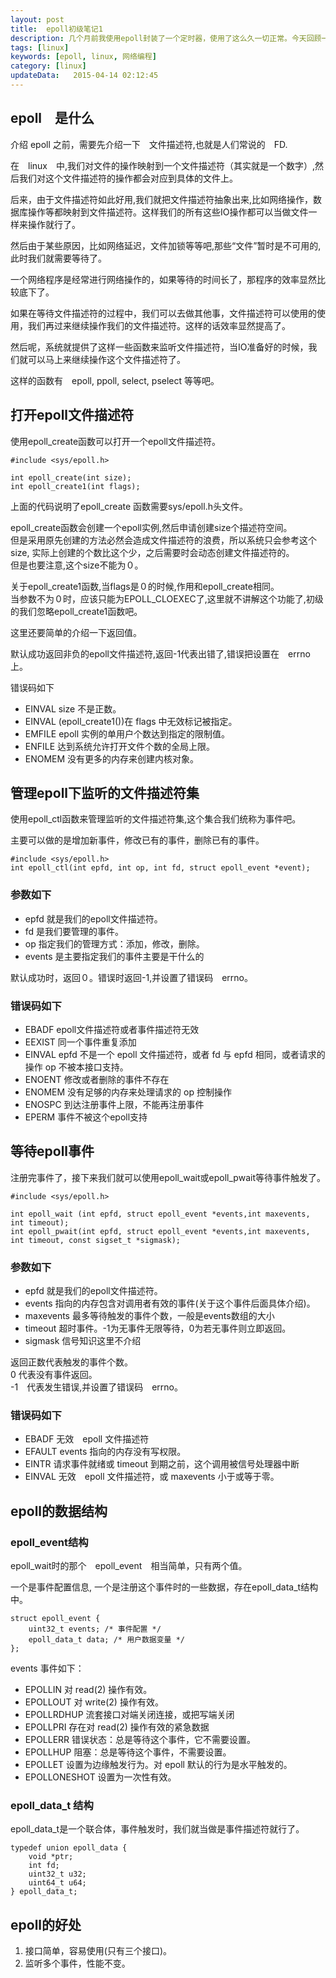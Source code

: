 ```yaml
---  
layout: post
title:  epoll初级笔记1
description: 几个月前我使用epoll封装了一个定时器，使用了这么久一切正常。今天回顾一下epoll的基础知识。
tags: [linux]
keywords: [epoll, linux, 网络编程]
category: [linux]
updateData:   2015-04-14 02:12:45 
---
```



## epoll　是什么

介绍 epoll 之前，需要先介绍一下　文件描述符,也就是人们常说的　FD.  

在　linux　中,我们对文件的操作映射到一个文件描述符（其实就是一个数字）,然后我们对这个文件描述符的操作都会对应到具体的文件上。  

后来，由于文件描述符如此好用,我们就把文件描述符抽象出来,比如网络操作，数据库操作等都映射到文件描述符。这样我们的所有这些IO操作都可以当做文件一样来操作就行了。  

然后由于某些原因，比如网络延迟，文件加锁等等吧,那些“文件”暂时是不可用的,此时我们就需要等待了。  

一个网络程序是经常进行网络操作的，如果等待的时间长了，那程序的效率显然比较底下了。  

如果在等待文件描述符的过程中，我们可以去做其他事，文件描述符可以使用的使用，我们再过来继续操作我们的文件描述符。这样的话效率显然提高了。  

然后呢，系统就提供了这样一些函数来监听文件描述符，当IO准备好的时候，我们就可以马上来继续操作这个文件描述符了。  

这样的函数有　epoll, ppoll, select, pselect 等等吧。  

## 打开epoll文件描述符

使用epoll_create函数可以打开一个epoll文件描述符。  

```
#include <sys/epoll.h>

int epoll_create(int size);
int epoll_create1(int flags);
```

上面的代码说明了epoll_create 函数需要sys/epoll.h头文件。  

epoll_create函数会创建一个epoll实例,然后申请创建size个描述符空间。  
但是采用原先创建的方法必然会造成文件描述符的浪费，所以系统只会参考这个size, 实际上创建的个数比这个少，之后需要时会动态创建文件描述符的。  
但是也要注意,这个size不能为０。  

关于epoll_create1函数,当flags是０的时候,作用和epoll_create相同。  
当参数不为０时，应该只能为EPOLL_CLOEXEC了,这里就不讲解这个功能了,初级的我们忽略epoll_create1函数吧。  


这里还要简单的介绍一下返回值。  

默认成功返回非负的epoll文件描述符,返回-1代表出错了,错误把设置在　errno　上。  

错误码如下  

* EINVAL size 不是正数。
* EINVAL (epoll_create1())在 flags 中无效标记被指定。
* EMFILE epoll 实例的单用户个数达到指定的限制值。
* ENFILE 达到系统允许打开文件个数的全局上限。
* ENOMEM 没有更多的内存来创建内核对象。


## 管理epoll下监听的文件描述符集

使用epoll_ctl函数来管理监听的文件描述符集,这个集合我们统称为事件吧。  

主要可以做的是增加新事件，修改已有的事件，删除已有的事件。  


```
#include <sys/epoll.h>
int epoll_ctl(int epfd, int op, int fd, struct epoll_event *event);
```

### 参数如下  

* epfd 就是我们的epoll文件描述符。  
* fd 是我们要管理的事件。  
* op 指定我们的管理方式：添加，修改，删除。  
* events 是主要指定我们的事件主要是干什么的  


默认成功时，返回０。错误时返回-1,并设置了错误码　errno。  

### 错误码如下  

* EBADF epoll文件描述符或者事件描述符无效
* EEXIST 同一个事件重复添加
* EINVAL epfd 不是一个 epoll 文件描述符，或者 fd 与 epfd 相同，或者请求的操作 op 不被本接口支持。
* ENOENT 修改或者删除的事件不存在
* ENOMEM 没有足够的内存来处理请求的 op 控制操作
* ENOSPC 到达注册事件上限，不能再注册事件
* EPERM 事件不被这个epoll支持


## 等待epoll事件


注册完事件了，接下来我们就可以使用epoll_wait或epoll_pwait等待事件触发了。  


```
#include <sys/epoll.h>

int epoll_wait (int epfd, struct epoll_event *events,int maxevents, int timeout);
int epoll_pwait(int epfd, struct epoll_event *events,int maxevents, int timeout, const sigset_t *sigmask);
```

### 参数如下  


* epfd 就是我们的epoll文件描述符。  
* events 指向的内存包含对调用者有效的事件(关于这个事件后面具体介绍)。  
* maxevents 最多等待触发的事件个数，一般是events数组的大小  
* timeout 超时事件。-1为无事件无限等待，0为若无事件则立即返回。  
* sigmask 信号知识这里不介绍  

返回正数代表触发的事件个数。  
0 代表没有事件返回。  
-1　代表发生错误,并设置了错误码　errno。  

### 错误码如下 

* EBADF 无效　epoll 文件描述符
* EFAULT events 指向的内存没有写权限。
* EINTR 请求事件就绪或 timeout 到期之前，这个调用被信号处理器中断
* EINVAL 无效　epoll 文件描述符，或 maxevents 小于或等于零。


## epoll的数据结构

### epoll_event结构

epoll_wait时的那个　epoll_event　相当简单，只有两个值。  

一个是事件配置信息, 一个是注册这个事件时的一些数据，存在epoll_data_t结构中。  

```
struct epoll_event {
    uint32_t events; /* 事件配置 */
    epoll_data_t data; /* 用户数据变量 */
};
```

events 事件如下：  


* EPOLLIN 对 read(2) 操作有效。
* EPOLLOUT 对 write(2) 操作有效。
* EPOLLRDHUP  流套接口对端关闭连接，或把写端关闭
* EPOLLPRI 存在对 read(2) 操作有效的紧急数据
* EPOLLERR 错误状态：总是等待这个事件，它不需要设置。
* EPOLLHUP 阻塞：总是等待这个事件，不需要设置。
* EPOLLET 设置为边缘触发行为。对 epoll 默认的行为是水平触发的。
* EPOLLONESHOT 设置为一次性有效。



### epoll_data_t 结构

epoll_data_t是一个联合体，事件触发时，我们就当做是事件描述符就行了。  

```
typedef union epoll_data {
    void *ptr;
    int fd;
    uint32_t u32;
    uint64_t u64;
} epoll_data_t;
```

## epoll的好处

1. 接口简单，容易使用(只有三个接口)。
2. 监听多个事件，性能不变。  


[man-pages-epoll_wait]: http://man7.org/linux/man-pages/man2/epoll_wait.2.html
[man-2-epoll_wait]: http://linux.die.net/man/2/epoll_wait
[libc-epoll-wait-1]: http://refspecs.linuxbase.org/LSB_4.1.0/LSB-Core-generic/LSB-Core-generic/libc-epoll-wait-1.html
[linux_manpage-epoll_pwait]: http://cpp.ezbty.org/import_doc/linux_manpage/epoll_pwait.2.html
[linux_manpage-epoll_ctl]: http://cpp.ezbty.org/import_doc/linux_manpage/epoll_ctl.2.html
[linux_manpage-epoll_create]: http://cpp.ezbty.org/import_doc/linux_manpage/epoll_create.2.html
[linux_manpage-select]: http://cpp.ezbty.org/import_doc/linux_manpage/select.2.html

